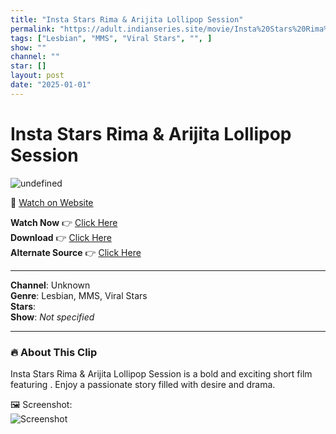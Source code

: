 ```yaml
---
title: "Insta Stars Rima & Arijita Lollipop Session"
permalink: "https://adult.indianseries.site/movie/Insta%20Stars%20Rima%20%26%20Arijita%20Lollipop%20Session"
tags: ["Lesbian", "MMS", "Viral Stars", "", ]
show: ""
channel: ""
star: []
layout: post
date: "2025-01-01"
---
```


# Insta Stars Rima & Arijita Lollipop Session

![undefined](https://desisins.com/wp-content/uploads/2024/09/Lollypop-Session-DesiSins.com_.jpg)

🔗 [Watch on Website](https://adult.indianseries.site/movie/Insta%20Stars%20Rima%20%26%20Arijita%20Lollipop%20Session)

**Watch Now** 👉 [Click Here](https://adult.indianseries.site/movie/Insta%20Stars%20Rima%20%26%20Arijita%20Lollipop%20Session)  
**Download** 👉 [Click Here](https://adult.indianseries.site/movie/Insta%20Stars%20Rima%20%26%20Arijita%20Lollipop%20Session)  
**Alternate Source** 👉 [Click Here](https://adult.indianseries.site/movie/Insta%20Stars%20Rima%20%26%20Arijita%20Lollipop%20Session)

---

**Channel**: Unknown  
**Genre**: Lesbian, MMS, Viral Stars  
**Stars**:   
**Show**: *Not specified*

---

### 🔥 About This Clip

Insta Stars Rima & Arijita Lollipop Session is a bold and exciting short film featuring . Enjoy a passionate story filled with desire and drama.
 
🖼️ Screenshot:  
![Screenshot](https://desisins.com/wp-content/uploads/2024/09/Lollypop-Session-DesiSins.com_.jpg)
